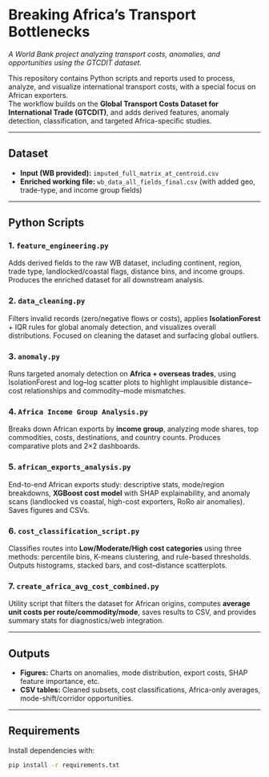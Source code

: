 # Breaking Africa’s Transport Bottlenecks
_A World Bank project analyzing transport costs, anomalies, and opportunities using the GTCDIT dataset._

This repository contains Python scripts and reports used to process, analyze, and visualize international transport costs, with a special focus on African exporters.  
The workflow builds on the **Global Transport Costs Dataset for International Trade (GTCDIT)**, and adds derived features, anomaly detection, classification, and targeted Africa-specific studies.

---

## Dataset
- **Input (WB provided):** `imputed_full_matrix_at_centroid.csv`
- **Enriched working file:** `wb_data_all_fields_final.csv` (with added geo, trade-type, and income group fields)

---

## Python Scripts

### 1. `feature_engineering.py`
Adds derived fields to the raw WB dataset, including continent, region, trade type, landlocked/coastal flags, distance bins, and income groups. Produces the enriched dataset for all downstream analysis.

### 2. `data_cleaning.py`
Filters invalid records (zero/negative flows or costs), applies **IsolationForest** + IQR rules for global anomaly detection, and visualizes overall distributions. Focused on cleaning the dataset and surfacing global outliers.

### 3. `anomaly.py`
Runs targeted anomaly detection on **Africa + overseas trades**, using IsolationForest and log–log scatter plots to highlight implausible distance–cost relationships and commodity–mode mismatches.

### 4. `Africa Income Group Analysis.py`
Breaks down African exports by **income group**, analyzing mode shares, top commodities, costs, destinations, and country counts. Produces comparative plots and 2×2 dashboards.

### 5. `african_exports_analysis.py`
End-to-end African exports study: descriptive stats, mode/region breakdowns, **XGBoost cost model** with SHAP explainability, and anomaly scans (landlocked vs coastal, high-cost exporters, RoRo air anomalies). Saves figures and CSVs.

### 6. `cost_classification_script.py`
Classifies routes into **Low/Moderate/High cost categories** using three methods: percentile bins, K-means clustering, and rule-based thresholds. Outputs histograms, stacked bars, and cost–distance scatterplots.

### 7. `create_africa_avg_cost_combined.py`
Utility script that filters the dataset for African origins, computes **average unit costs per route/commodity/mode**, saves results to CSV, and provides summary stats for diagnostics/web integration.

---

## Outputs
- **Figures:** Charts on anomalies, mode distribution, export costs, SHAP feature importance, etc.
- **CSV tables:** Cleaned subsets, cost classifications, Africa-only averages, mode-shift/corridor opportunities.

---

## Requirements
Install dependencies with:
```bash
pip install -r requirements.txt
